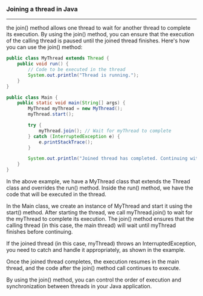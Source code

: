 ###  Joining a thread in Java
-----------------------------------------

the join() method allows one thread to wait for another thread to complete its execution.
By using the join() method, you can ensure that the execution of the calling thread is paused until the joined thread finishes.
Here's how you can use the join() method:

```java
public class MyThread extends Thread {
    public void run() {
        // Code to be executed in the thread
        System.out.println("Thread is running.");
    }
}

public class Main {
    public static void main(String[] args) {
        MyThread myThread = new MyThread();
        myThread.start();

        try {
            myThread.join(); // Wait for myThread to complete
        } catch (InterruptedException e) {
            e.printStackTrace();
        }

        System.out.println("Joined thread has completed. Continuing with the main thread.");
    }
}


```

In the above example, we have a MyThread class that extends the Thread class and overrides the run() method. Inside the run() method, we have the code that will be executed in the thread.

In the Main class, we create an instance of MyThread and start it using the start() method. After starting the thread, we call myThread.join() to wait for the myThread to complete its execution. The join() method ensures that the calling thread (in this case, the main thread) will wait until myThread finishes before continuing.

If the joined thread (in this case, myThread) throws an InterruptedException, you need to catch and handle it appropriately, as shown in the example.

Once the joined thread completes, the execution resumes in the main thread, and the code after the join() method call continues to execute.

By using the join() method, you can control the order of execution and synchronization between threads in your Java application.